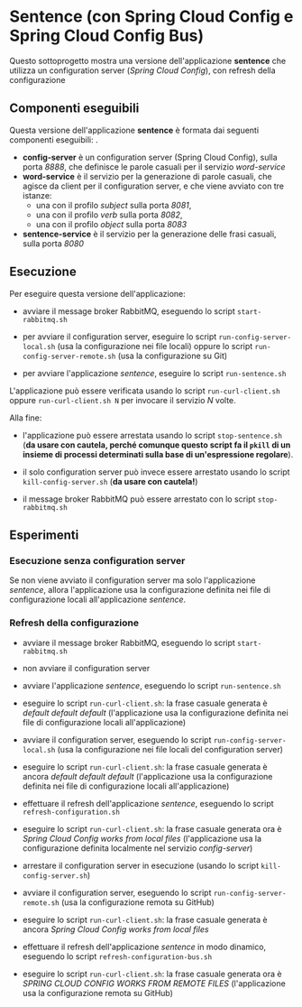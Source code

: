 # Sentence (con Spring Cloud Config e Spring Cloud Config Bus)

Questo sottoprogetto mostra una versione dell'applicazione **sentence** che utilizza un configuration server (*Spring Cloud Config*), con refresh della configurazione 

## Componenti eseguibili

Questa versione dell'applicazione **sentence** è formata dai seguenti componenti eseguibili: . 

* **config-server** è un configuration server (Spring Cloud Config), sulla porta *8888*, che definisce le parole casuali per il servizio *word-service*
* **word-service** è il servizio per la generazione di parole casuali, che agisce da client per il configuration server, e che viene avviato con tre istanze: 
  * una con il profilo *subject* sulla porta *8081*, 
  * una con il profilo *verb* sulla porta *8082*, 
  * una con il profilo *object* sulla porta *8083* 
* **sentence-service** è il servizio per la generazione delle frasi casuali, sulla porta *8080*

## Esecuzione 

Per eseguire questa versione dell'applicazione: 

* avviare il message broker RabbitMQ, eseguendo lo script `start-rabbitmq.sh`

* per avviare il configuration server, eseguire lo script `run-config-server-local.sh` (usa la configurazione nei file locali) oppure lo script `run-config-server-remote.sh` (usa la configurazione su Git)

* per avviare l'applicazione *sentence*, eseguire lo script `run-sentence.sh` 

L'applicazione può essere verificata usando lo script `run-curl-client.sh` oppure `run-curl-client.sh N` per invocare il servizio *N* volte.  

Alla fine: 

* l'applicazione può essere arrestata usando lo script `stop-sentence.sh` 
  (**da usare con cautela, perché comunque questo script fa il `pkill` di un insieme di processi determinati sulla base di un'espressione regolare**). 

* il solo configuration server può invece essere arrestato usando lo script `kill-config-server.sh` (**da usare con cautela!**)

* il message broker RabbitMQ può essere arrestato con lo script `stop-rabbitmq.sh`
 

## Esperimenti 

### Esecuzione senza configuration server 

Se non viene avviato il configuration server ma solo l'applicazione *sentence*, allora l'applicazione usa la configurazione definita nei file di configurazione locali all'applicazione *sentence*. 

### Refresh della configurazione  

* avviare il message broker RabbitMQ, eseguendo lo script `start-rabbitmq.sh`

* non avviare il configuration server 

* avviare l'applicazione *sentence*, eseguendo lo script `run-sentence.sh` 

* eseguire lo script `run-curl-client.sh`: la frase casuale generata è *default default default* (l'applicazione usa la configurazione definita nei file di configurazione locali all'applicazione)

* avviare il configuration server, eseguendo lo script `run-config-server-local.sh` (usa la configurazione nei file locali del configuration server) 

* eseguire lo script `run-curl-client.sh`: la frase casuale generata è ancora *default default default* (l'applicazione usa la configurazione definita nei file di configurazione locali all'applicazione)

* effettuare il refresh dell'applicazione *sentence*, eseguendo lo script `refresh-configuration.sh` 

* eseguire lo script `run-curl-client.sh`: la frase casuale generata ora è *Spring Cloud Config works from local files* (l'applicazione usa la configurazione definita localmente nel servizio *config-server*)

* arrestare il configuration server in esecuzione (usando lo script `kill-config-server.sh`)  

* avviare il configuration server, eseguendo lo script `run-config-server-remote.sh` (usa la configurazione remota su GitHub) 

* eseguire lo script `run-curl-client.sh`: la frase casuale generata è ancora *Spring Cloud Config works from local files* 

* effettuare il refresh dell'applicazione *sentence* in modo dinamico, eseguendo lo script `refresh-configuration-bus.sh` 

* eseguire lo script `run-curl-client.sh`: la frase casuale generata ora è *SPRING CLOUD CONFIG WORKS FROM REMOTE FILES* (l'applicazione usa la configurazione remota su GitHub)
